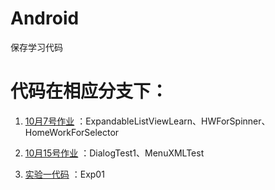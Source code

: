 # Android

保存学习代码

# 代码在相应分支下：

1. [10月7号作业](https://github.com/JLbeard/Android/tree/10.7) ：ExpandableListViewLearn、HWForSpinner、HomeWorkForSelector

2. [10月15号作业](https://github.com/JLbeard/Android/tree/10.15) ：DialogTest1、MenuXMLTest

3. [实验一代码](https://github.com/JLbeard/Android/tree/Exp01) ：Exp01
